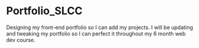 # Portfolio_SLCC
Designing my front-end portfolio so I can add my projects.
I will be updating and tweaking my portfolio so I can perfect it throughout my 6 month web dev course.

